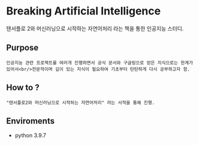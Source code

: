 # Breaking Artificial Intelligence

텐서플로 2와 머신러닝으로 시작하는 자연어처리 라는 책을 통한 인공지능 스터디.

## Purpose

    인공지능 관련 프로젝트를 여러개 진행하면서 공식 문서와 구글링으로 얻은 지식으로는 한계가 있어서<br/>전문적이며 깊이 있는 지식이 필요하여 기초부터 탄탄하게 다시 공부하고자 함.

## How to ?

    "텐서플로2와 머신러닝으로 시작하는 자연어처리" 라는 서적을 통해 진행.

## Enviroments
- python 3.9.7